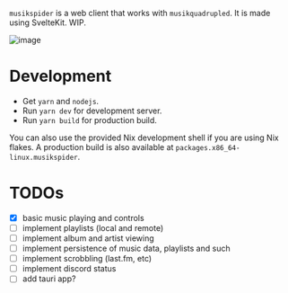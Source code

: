 `musikspider` is a web client that works with `musikquadrupled`. It is made using SvelteKit. WIP.

![image](https://github.com/yusdacra/musikspider/assets/19897088/d5b407cf-ea14-4c62-af79-453fed84bace)

# Development

- Get `yarn` and `nodejs`.
- Run `yarn dev` for development server.
- Run `yarn build` for production build.

You can also use the provided Nix development shell if you are using Nix flakes.
A production build is also available at `packages.x86_64-linux.musikspider`.

# TODOs

- [x] basic music playing and controls
- [ ] implement playlists (local and remote)
- [ ] implement album and artist viewing
- [ ] implement persistence of music data, playlists and such
- [ ] implement scrobbling (last.fm, etc)
- [ ] implement discord status
- [ ] add tauri app?
